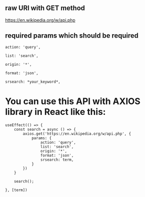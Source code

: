 ## raw URl with GET method

https://en.wikipedia.org/w/api.php

## required params which should be required

    action: 'query', 

    list: 'search',

    origin: '*',

    format: 'json',

    srsearch: *your_keyword*,



# You can use this API with AXIOS library in React like this: 

    useEffect(() => {
        const search = async () => {
            axios.get('https://en.wikipedia.org/w/api.php', {
                params: {
                    action: 'query',
                    list: 'search',
                    origin: '*',
                    format: 'json',
                    srsearch: term,
                }
            })
        }

        search();

    }, [term])
